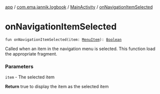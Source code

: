 [app](../../index.md) / [com.ema.jannik.logbook](../index.md) / [MainActivity](index.md) / [onNavigationItemSelected](./on-navigation-item-selected.md)

# onNavigationItemSelected

`fun onNavigationItemSelected(item: `[`MenuItem`](https://developer.android.com/reference/android/view/MenuItem.html)`): `[`Boolean`](https://kotlinlang.org/api/latest/jvm/stdlib/kotlin/-boolean/index.html)

Called when an item in the navigation menu is selected.
This function load the appropriate fragment.

### Parameters

`item` - The selected item

**Return**
true to display the item as the selected item

